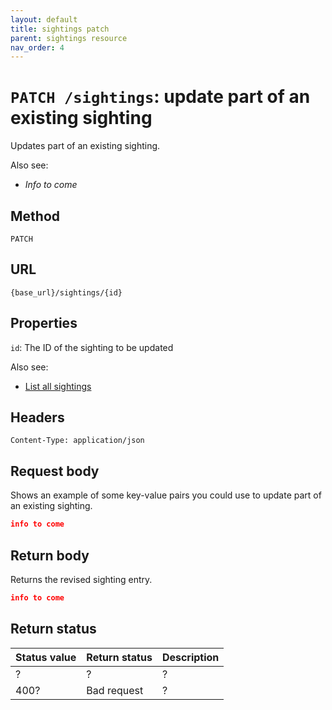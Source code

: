 ```yaml
---
layout: default
title: sightings patch
parent: sightings resource
nav_order: 4
---
```


# `PATCH /sightings`: update part of an existing sighting

Updates part of an existing sighting.

Also see:

* *Info to come*

## Method

`PATCH`

## URL

`{base_url}/sightings/{id}`

## Properties

`id`: The ID of the sighting to be updated

Also see:

* [List all sightings](./sightings-get.md)

## Headers

`Content-Type: application/json`

## Request body

Shows an example of some key-value pairs you could use to update part of an existing sighting.

```json
info to come
```

## Return body

Returns the revised sighting entry.

```json
info to come
```

## Return status

| Status value | Return status | Description |
| ------------ | ------------- | ----------- |
| ?            | ?             | ?           |
| 400?         | Bad request   | ?           |
